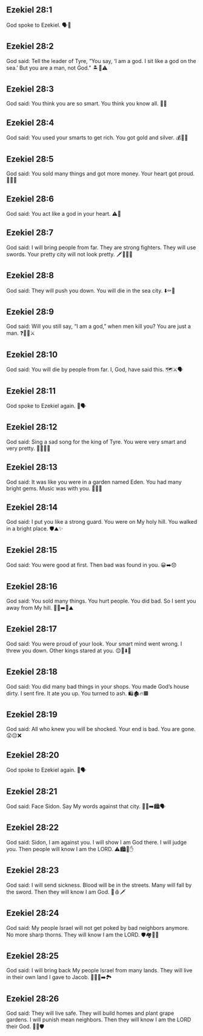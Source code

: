 ## Ezekiel 28:1
God spoke to Ezekiel. 🗣️📜
## Ezekiel 28:2
God said: Tell the leader of Tyre, “You say, ‘I am a god. I sit like a god on the sea.’ But you are a man, not God.” 🏝️👑⚠️
## Ezekiel 28:3
God said: You think you are so smart. You think you know all. 🧠😏
## Ezekiel 28:4
God said: You used your smarts to get rich. You got gold and silver. 💰🥇🥈
## Ezekiel 28:5
God said: You sold many things and got more money. Your heart got proud. 🛒💵😌
## Ezekiel 28:6
God said: You act like a god in your heart. ⚠️🙏
## Ezekiel 28:7
God said: I will bring people from far. They are strong fighters. They will use swords. Your pretty city will not look pretty. 🗡️🌊🏰💥
## Ezekiel 28:8
God said: They will push you down. You will die in the sea city. ⬇️⚰️🌊
## Ezekiel 28:9
God said: Will you still say, “I am a god,” when men kill you? You are just a man. ❓🧍‍♂️⚔️
## Ezekiel 28:10
God said: You will die by people from far. I, God, have said this. 🗺️⚔️🗣️
## Ezekiel 28:11
God spoke to Ezekiel again. 🔁🗣️
## Ezekiel 28:12
God said: Sing a sad song for the king of Tyre. You were very smart and very pretty. 🎵😢👑✨
## Ezekiel 28:13
God said: It was like you were in a garden named Eden. You had many bright gems. Music was with you. 🌳💎🎶
## Ezekiel 28:14
God said: I put you like a strong guard. You were on My holy hill. You walked in a bright place. 🛡️⛰️✨
## Ezekiel 28:15
God said: You were good at first. Then bad was found in you. 😀➡️😞
## Ezekiel 28:16
God said: You sold many things. You hurt people. You did bad. So I sent you away from My hill. 🛒💥➡️🚫⛰️
## Ezekiel 28:17
God said: You were proud of your look. Your smart mind went wrong. I threw you down. Other kings stared at you. 😌👑⬇️👀
## Ezekiel 28:18
God said: You did many bad things in your shops. You made God’s house dirty. I sent fire. It ate you up. You turned to ash. 🛍️🏚️🔥🟫
## Ezekiel 28:19
God said: All who knew you will be shocked. Your end is bad. You are gone. 😲😔❌
## Ezekiel 28:20
God spoke to Ezekiel again. 🔁🗣️
## Ezekiel 28:21
God said: Face Sidon. Say My words against that city. 🧍‍♂️➡️🏙️🗣️
## Ezekiel 28:22
God said: Sidon, I am against you. I will show I am God there. I will judge you. Then people will know I am the LORD. ⚠️🏙️👀✋
## Ezekiel 28:23
God said: I will send sickness. Blood will be in the streets. Many will fall by the sword. Then they will know I am God. 🤒🩸🗡️
## Ezekiel 28:24
God said: My people Israel will not get poked by bad neighbors anymore. No more sharp thorns. They will know I am the LORD. 🛡️🏘️🌵❌
## Ezekiel 28:25
God said: I will bring back My people Israel from many lands. They will live in their own land I gave to Jacob. 🧑‍🤝‍🧑➡️🏞️
## Ezekiel 28:26
God said: They will live safe. They will build homes and plant grape gardens. I will punish mean neighbors. Then they will know I am the LORD their God. 🏡🍇🛡️
